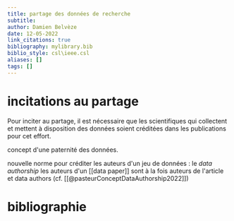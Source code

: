 ```yaml
---
title: partage des données de recherche
subtitle:
author: Damien Belvèze
date: 12-05-2022
link_citations: true
bibliography: mylibrary.bib
biblio_style: csl\ieee.csl
aliases: []
tags: []
---
```


# incitations au partage

Pour inciter au partage, il est nécessaire que les scientifiques qui collectent et mettent à disposition des données soient créditées dans les publications pour cet effort. 

concept d'une paternité des données.

nouvelle norme pour créditer les auteurs d'un jeu de données : le *data authorship*
les auteurs d'un [[data paper]] sont à la fois auteurs de l'article et data authors
(cf. [[@pasteurConceptDataAuthorship2022]])








# bibliographie

